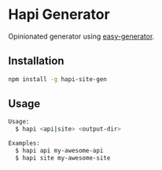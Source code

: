 # Hapi Generator

Opinionated generator using [easy-generator](https://github.com/mglagola/easy-generator).

## Installation

```bash
npm install -g hapi-site-gen
```

## Usage

```bash
Usage:
  $ hapi <api|site> <output-dir>

Examples:
  $ hapi api my-awesome-api
  $ hapi site my-awesome-site
```

